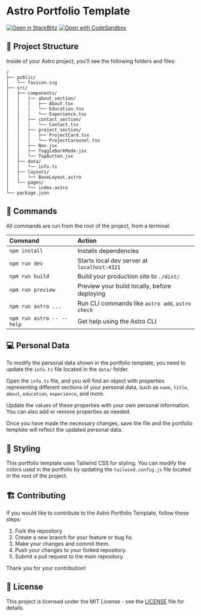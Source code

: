 # Astro Portfolio Template

[![Open in StackBlitz](https://developer.stackblitz.com/img/open_in_stackblitz.svg)](https://stackblitz.com/github/gio-del/Astro-Portfolio-Template)
[![Open with CodeSandbox](https://assets.codesandbox.io/github/button-edit-lime.svg)](https://codesandbox.io/p/sandbox/github/gio-del/Astro-Portfolio-Template)

## 🚀 Project Structure

Inside of your Astro project, you'll see the following folders and files:

```text
/
├── public/
│   └── favicon.svg
├── src/
│   ├── components/
│   │   ├── about_section/
│   │   |   ├── About.tsx
│   │   |   └── Education.tsx
│   |   |   └── Experience.tsx
│   │   ├── contact_section/
│   │   |   └── Contact.tsx
│   │   ├── project_section/
|   |   |   ├── ProjectCard.tsx
|   |   |   └── ProjectCarousel.tsx
│   │   ├── Nav.jsx
│   │   ├── ToggleDarkMode.jsx
│   │   └── TopButton.jsx
│   ├── data/
│   |   └── info.ts
│   ├── layouts/
│   │   └── BaseLayout.astro
│   └── pages/
│       └── index.astro
└── package.json
```

## 🧞 Commands

All commands are run from the root of the project, from a terminal:

| Command                   | Action                                           |
| :------------------------ | :----------------------------------------------- |
| `npm install`             | Installs dependencies                            |
| `npm run dev`             | Starts local dev server at `localhost:4321`      |
| `npm run build`           | Build your production site to `./dist/`          |
| `npm run preview`         | Preview your build locally, before deploying     |
| `npm run astro ...`       | Run CLI commands like `astro add`, `astro check` |
| `npm run astro -- --help` | Get help using the Astro CLI                     |

## 💻 Personal Data

To modify the personal data shown in the portfolio template, you need to update the `info.ts` file located in the `data/` folder.

Open the `info.ts` file, and you will find an object with properties representing different sections of your personal data, such as `name`, `title`, `about`, `education`, `experience`, and more.

Update the values of these properties with your own personal information. You can also add or remove properties as needed.

Once you have made the necessary changes, save the file and the portfolio template will reflect the updated personal data.

## 🎨 Styling

This portfolio template uses Tailwind CSS for styling. You can modify the colors used in the portfolio by updating the `tailwind.config.js` file located in the root of the project.

## 🏗️ Contributing

If you would like to contribute to the Astro Portfolio Template, follow these steps:

1. Fork the repository.
2. Create a new branch for your feature or bug fix.
3. Make your changes and commit them.
4. Push your changes to your forked repository.
5. Submit a pull request to the main repository.

Thank you for your contribution!

## 📝 License

This project is licensed under the MIT License - see the [LICENSE](LICENSE) file for details.
